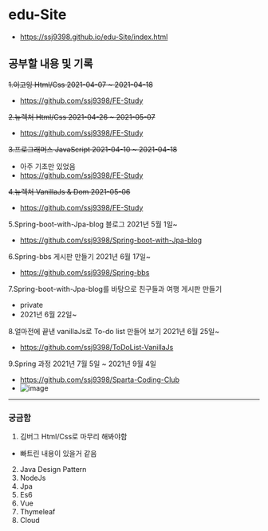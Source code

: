 # edu-Site
- https://ssj9398.github.io/edu-Site/index.html

## 공부할 내용 및 기록
~~1.이고잉 Html/Css 2021-04-07 ~ 2021-04-18~~
  - https://github.com/ssj9398/FE-Study

~~2.뉴렉처 Html/Css  2021-04-26 ~ 2021-05-07~~
- https://github.com/ssj9398/FE-Study

~~3.프로그래머스 JavaScript 2021-04-10 ~ 2021-04-18~~
- 아주 기초만 있었음
- https://github.com/ssj9398/FE-Study

~~4.뉴렉처 VanillaJs & Dom  2021-05-06~~
- https://github.com/ssj9398/FE-Study

5.Spring-boot-with-Jpa-blog 블로그  2021년 5월 1일~     
- https://github.com/ssj9398/Spring-boot-with-Jpa-blog

6.Spring-bbs 게시판 만들기           2021년 6월 17일~     
- https://github.com/ssj9398/Spring-bbs

7.Spring-boot-with-Jpa-blog를 바탕으로 친구들과 여행 게시판 만들기 
- private    
- 2021년 6월 22일~

8.얼마전에 끝낸 vanillaJs로 To-do list 만들어 보기 2021년 6월 25일~
- https://github.com/ssj9398/ToDoList-VanillaJs

9.Spring 과정 2021년 7월 5일 ~ 2021년 9월 4일
- https://github.com/ssj9398/Sparta-Coding-Club
- ![image](https://user-images.githubusercontent.com/48196352/124404498-2a455b80-dd76-11eb-8dd5-3c1ce4a2c18f.png)

----------------------------------------------------------------------------

### 궁금함
1. 김버그 Html/Css로 마무리 해봐야함
  - 빠트린 내용이 있을거 같음
2. Java Design Pattern
3. NodeJs
4. Jpa
5. Es6
6. Vue
7. Thymeleaf
8. Cloud
